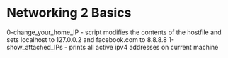 # Networking 2 Basics
0-change_your_home_IP - script modifies the contents of the hostfile and sets localhost to 127.0.0.2 and facebook.com to 8.8.8.8
1-show_attached_IPs - prints all active ipv4 addresses on current machine
